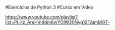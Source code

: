 #Exercícios de Python 3
#Curso em Vídeo

https://www.youtube.com/playlist?list=PLHz_AreHm4dm6wYOIW20Nyg12TAjmMGT-
